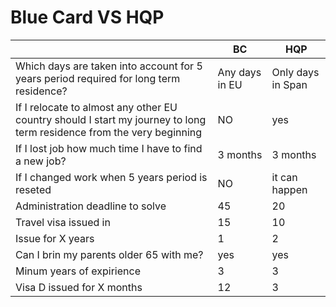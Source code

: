 # Blue Card VS HQP

|  | BC | HQP|
|--|----|----|
|Which days are taken into account for 5 years period required for long term residence? | Any days in EU | Only days in Span|
|If I relocate to almost any other EU country should I start my journey to long term residence from the very beginning | NO | yes|
|If I lost job how much time I have to find a new job? | 3 months | 3 months|
|If I changed work when 5 years period is reseted | NO | it can happen|
|Administration deadline to solve | 45 | 20|
|Travel visa issued in | 15 | 10|
|Issue for X years | 1 | 2|
|Can I brin my parents older 65 with me? | yes | yes|
|Minum years of expirience |3| 3|
|Visa D issued for X months|12| 3 |
